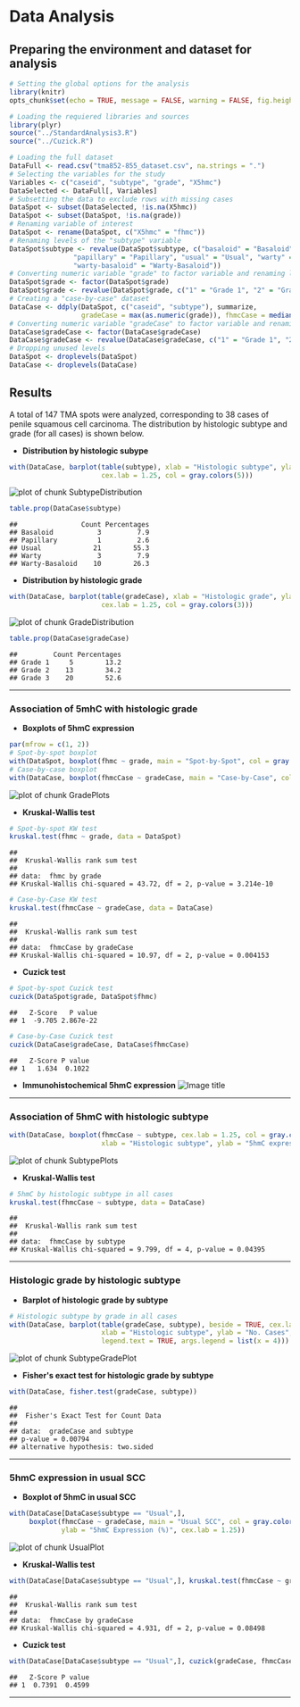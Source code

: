 # Data Analysis

## Preparing the environment and dataset for analysis

```r
# Setting the global options for the analysis
library(knitr)
opts_chunk$set(echo = TRUE, message = FALSE, warning = FALSE, fig.height = 5, fig.width = 9)
```


```r
# Loading the requiered libraries and sources
library(plyr)
source("../StandardAnalysis3.R")
source("../Cuzick.R")
```


```r
# Loading the full dataset
DataFull <- read.csv("tma852-855_dataset.csv", na.strings = ".")
# Selecting the variables for the study
Variables <- c("caseid", "subtype", "grade", "X5hmc")
DataSelected <- DataFull[, Variables]
# Subsetting the data to exclude rows with missing cases
DataSpot <- subset(DataSelected, !is.na(X5hmc))
DataSpot <- subset(DataSpot, !is.na(grade))
# Renaming variable of interest
DataSpot <- rename(DataSpot, c("X5hmc" = "fhmc"))
# Renaming levels of the "subtype" variable
DataSpot$subtype <- revalue(DataSpot$subtype, c("basaloid" = "Basaloid",
                "papillary" = "Papillary", "usual" = "Usual", "warty" = "Warty",
                "warty-basaloid" = "Warty-Basaloid"))
# Converting numeric variable "grade" to factor variable and renaming levels
DataSpot$grade <- factor(DataSpot$grade)
DataSpot$grade <- revalue(DataSpot$grade, c("1" = "Grade 1", "2" = "Grade 2", "3" = "Grade 3"))
# Creating a "case-by-case" dataset
DataCase <- ddply(DataSpot, c("caseid", "subtype"), summarize,
                  gradeCase = max(as.numeric(grade)), fhmcCase = median(fhmc))
# Converting numeric variable "gradeCase" to factor variable and renaming levels
DataCase$gradeCase <- factor(DataCase$gradeCase)
DataCase$gradeCase <- revalue(DataCase$gradeCase, c("1" = "Grade 1", "2" = "Grade 2", "3" = "Grade 3"))
# Dropping unused levels
DataSpot <- droplevels(DataSpot)
DataCase <- droplevels(DataCase)
```

## Results
A total of 147 TMA spots were analyzed, corresponding to 38 cases of penile squamous cell carcinoma. The distribution by histologic subtype and grade (for all cases) is shown below.

* __Distribution by histologic subype__

```r
with(DataCase, barplot(table(subtype), xlab = "Histologic subtype", ylab = "No. cases",
                       cex.lab = 1.25, col = gray.colors(5)))
```

![plot of chunk SubtypeDistribution](figure/SubtypeDistribution.png) 

```r
table.prop(DataCase$subtype)
```

```
##                Count Percentages
## Basaloid           3         7.9
## Papillary          1         2.6
## Usual             21        55.3
## Warty              3         7.9
## Warty-Basaloid    10        26.3
```

* __Distribution by histologic grade__

```r
with(DataCase, barplot(table(gradeCase), xlab = "Histologic grade", ylab = "No. cases",
                       cex.lab = 1.25, col = gray.colors(3)))
```

![plot of chunk GradeDistribution](figure/GradeDistribution.png) 

```r
table.prop(DataCase$gradeCase)
```

```
##         Count Percentages
## Grade 1     5        13.2
## Grade 2    13        34.2
## Grade 3    20        52.6
```

***

### Association of 5mhC with histologic grade
* __Boxplots of 5hmC expression__

```r
par(mfrow = c(1, 2))
# Spot-by-spot boxplot
with(DataSpot, boxplot(fhmc ~ grade, main = "Spot-by-Spot", col = gray.colors(3)))
# Case-by-case boxplot
with(DataCase, boxplot(fhmcCase ~ gradeCase, main = "Case-by-Case", col = gray.colors(3)))
```

![plot of chunk GradePlots](figure/GradePlots.png) 

* __Kruskal-Wallis test__

```r
# Spot-by-spot KW test
kruskal.test(fhmc ~ grade, data = DataSpot)
```

```
## 
## 	Kruskal-Wallis rank sum test
## 
## data:  fhmc by grade
## Kruskal-Wallis chi-squared = 43.72, df = 2, p-value = 3.214e-10
```

```r
# Case-by-Case KW test
kruskal.test(fhmcCase ~ gradeCase, data = DataCase)
```

```
## 
## 	Kruskal-Wallis rank sum test
## 
## data:  fhmcCase by gradeCase
## Kruskal-Wallis chi-squared = 10.97, df = 2, p-value = 0.004153
```

* __Cuzick test__

```r
# Spot-by-spot Cuzick test
cuzick(DataSpot$grade, DataSpot$fhmc)
```

```
##   Z-Score   P value
## 1  -9.705 2.867e-22
```

```r
# Case-by-Case Cuzick test
cuzick(DataCase$gradeCase, DataCase$fhmcCase)
```

```
##   Z-Score P value
## 1   1.634  0.1022
```

* __Immunohistochemical 5hmC expression__
![Image title](penile_5hmc_fig1.jpg)

***

### Association of 5hmC with histologic subtype

```r
with(DataCase, boxplot(fhmcCase ~ subtype, cex.lab = 1.25, col = gray.colors(5),
                       xlab = "Histologic subtype", ylab = "5hmC expression (%)"))
```

![plot of chunk SubtypePlots](figure/SubtypePlots.png) 

* __Kruskal-Wallis test__

```r
# 5hmC by histologic subtype in all cases
kruskal.test(fhmcCase ~ subtype, data = DataCase)
```

```
## 
## 	Kruskal-Wallis rank sum test
## 
## data:  fhmcCase by subtype
## Kruskal-Wallis chi-squared = 9.799, df = 4, p-value = 0.04395
```

***

### Histologic grade by histologic subtype
* __Barplot of histologic grade by subtype__

```r
# Histologic subtype by grade in all cases
with(DataCase, barplot(table(gradeCase, subtype), beside = TRUE, cex.lab = 1.25,
                       xlab = "Histologic subtype", ylab = "No. Cases",
                       legend.text = TRUE, args.legend = list(x = 4)))
```

![plot of chunk SubtypeGradePlot](figure/SubtypeGradePlot.png) 

* __Fisher's exact test for histologic grade by subtype__

```r
with(DataCase, fisher.test(gradeCase, subtype))
```

```
## 
## 	Fisher's Exact Test for Count Data
## 
## data:  gradeCase and subtype
## p-value = 0.00794
## alternative hypothesis: two.sided
```

***

### 5hmC expression in usual SCC
* __Boxplot of 5hmC in usual SCC__

```r
with(DataCase[DataCase$subtype == "Usual",],
     boxplot(fhmcCase ~ gradeCase, main = "Usual SCC", col = gray.colors(3),
             ylab = "5hmC Expression (%)", cex.lab = 1.25))
```

![plot of chunk UsualPlot](figure/UsualPlot.png) 

* __Kruskal-Wallis test__

```r
with(DataCase[DataCase$subtype == "Usual",], kruskal.test(fhmcCase ~ gradeCase))
```

```
## 
## 	Kruskal-Wallis rank sum test
## 
## data:  fhmcCase by gradeCase
## Kruskal-Wallis chi-squared = 4.931, df = 2, p-value = 0.08498
```

* __Cuzick test__

```r
with(DataCase[DataCase$subtype == "Usual",], cuzick(gradeCase, fhmcCase))
```

```
##   Z-Score P value
## 1  0.7391  0.4599
```

***
